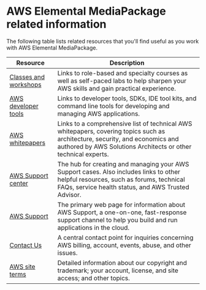 # AWS Elemental MediaPackage related information<a name="resources"></a>

The following table lists related resources that you'll find useful as you work with AWS Elemental MediaPackage\.


| Resource | Description | 
| --- | --- | 
| [Classes and workshops](https://aws.amazon.com/training/course-descriptions/) | Links to role\-based and specialty courses as well as self\-paced labs to help sharpen your AWS skills and gain practical experience\. | 
| [AWS developer tools](https://aws.amazon.com/tools/) | Links to developer tools, SDKs, IDE tool kits, and command line tools for developing and managing AWS applications\. | 
| [AWS whitepapers](https://aws.amazon.com/whitepapers/) | Links to a comprehensive list of technical AWS whitepapers, covering topics such as architecture, security, and economics and authored by AWS Solutions Architects or other technical experts\. | 
| [AWS Support center](https://console.aws.amazon.com/support/home#/) | The hub for creating and managing your AWS Support cases\. Also includes links to other helpful resources, such as forums, technical FAQs, service health status, and AWS Trusted Advisor\. | 
| [AWS Support](https://aws.amazon.com/premiumsupport/) | The primary web page for information about AWS Support, a one\-on\-one, fast\-response support channel to help you build and run applications in the cloud\. | 
| [Contact Us](https://aws.amazon.com/contact-us) | A central contact point for inquiries concerning AWS billing, account, events, abuse, and other issues\. | 
| [AWS site terms](https://aws.amazon.com/terms/) | Detailed information about our copyright and trademark; your account, license, and site access; and other topics\. | 